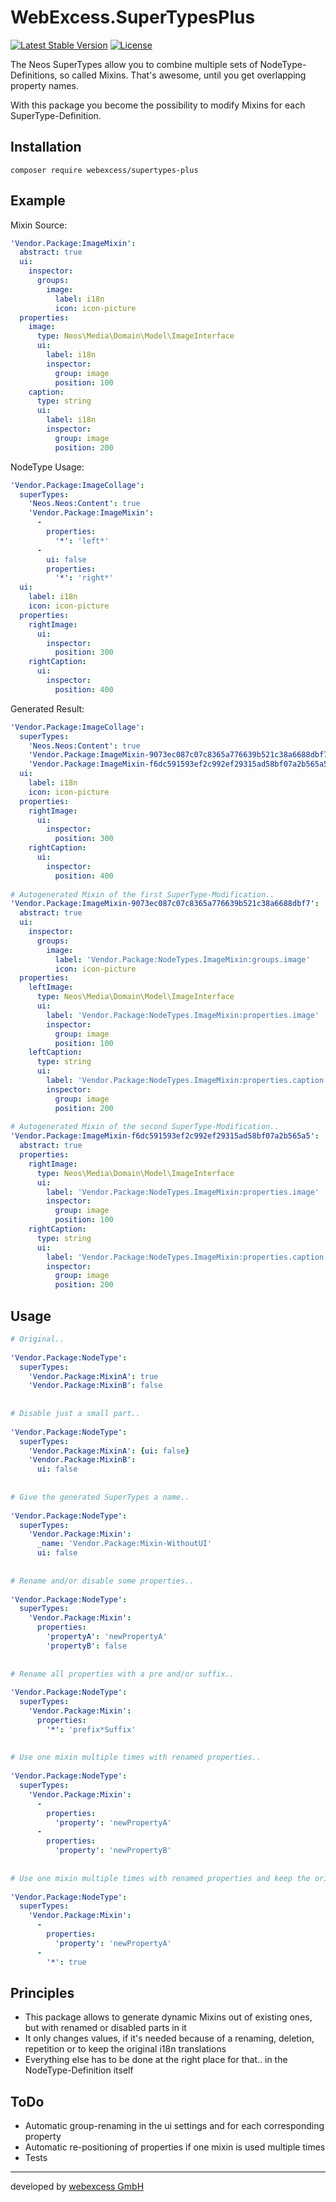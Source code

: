 # WebExcess.SuperTypesPlus
[![Latest Stable Version](https://poser.pugx.org/webexcess/supertypes-plus/v/stable)](https://packagist.org/packages/webexcess/supertypes-plus)
[![License](https://poser.pugx.org/webexcess/supertypes-plus/license)](https://packagist.org/packages/webexcess/supertypes-plus)

The Neos SuperTypes allow you to combine multiple sets of NodeType-Definitions, so called Mixins. That's awesome, until you get overlapping property names.

With this package you become the possibility to modify Mixins for each SuperType-Definition.

## Installation

    composer require webexcess/supertypes-plus

## Example

Mixin Source:
```yaml
'Vendor.Package:ImageMixin':
  abstract: true
  ui:
    inspector:
      groups:
        image:
          label: i18n
          icon: icon-picture
  properties:
    image:
      type: Neos\Media\Domain\Model\ImageInterface
      ui:
        label: i18n
        inspector:
          group: image
          position: 100
    caption:
      type: string
      ui:
        label: i18n
        inspector:
          group: image
          position: 200
```

NodeType Usage:
```yaml
'Vendor.Package:ImageCollage':
  superTypes:
    'Neos.Neos:Content': true
    'Vendor.Package:ImageMixin':
      -
        properties:
          '*': 'left*'
      -
        ui: false
        properties:
          '*': 'right*'
  ui:
    label: i18n
    icon: icon-picture
  properties:
    rightImage:
      ui:
        inspector:
          position: 300
    rightCaption:
      ui:
        inspector:
          position: 400
```

Generated Result:
```yaml
'Vendor.Package:ImageCollage':
  superTypes:
    'Neos.Neos:Content': true
    'Vendor.Package:ImageMixin-9073ec087c07c8365a776639b521c38a6688dbf7': true
    'Vendor.Package:ImageMixin-f6dc591593ef2c992ef29315ad58bf07a2b565a5': true
  ui:
    label: i18n
    icon: icon-picture
  properties:
    rightImage:
      ui:
        inspector:
          position: 300
    rightCaption:
      ui:
        inspector:
          position: 400
  
# Autogenerated Mixin of the first SuperType-Modification..
'Vendor.Package:ImageMixin-9073ec087c07c8365a776639b521c38a6688dbf7':
  abstract: true
  ui:
    inspector:
      groups:
        image:
          label: 'Vendor.Package:NodeTypes.ImageMixin:groups.image'
          icon: icon-picture
  properties:
    leftImage:
      type: Neos\Media\Domain\Model\ImageInterface
      ui:
        label: 'Vendor.Package:NodeTypes.ImageMixin:properties.image'
        inspector:
          group: image
          position: 100
    leftCaption:
      type: string
      ui:
        label: 'Vendor.Package:NodeTypes.ImageMixin:properties.caption'
        inspector:
          group: image
          position: 200
  
# Autogenerated Mixin of the second SuperType-Modification..
'Vendor.Package:ImageMixin-f6dc591593ef2c992ef29315ad58bf07a2b565a5':
  abstract: true
  properties:
    rightImage:
      type: Neos\Media\Domain\Model\ImageInterface
      ui:
        label: 'Vendor.Package:NodeTypes.ImageMixin:properties.image'
        inspector:
          group: image
          position: 100
    rightCaption:
      type: string
      ui:
        label: 'Vendor.Package:NodeTypes.ImageMixin:properties.caption'
        inspector:
          group: image
          position: 200
```

## Usage

```yaml
# Original..
 
'Vendor.Package:NodeType':
  superTypes:
    'Vendor.Package:MixinA': true
    'Vendor.Package:MixinB': false
  
  
# Disable just a small part..
  
'Vendor.Package:NodeType':
  superTypes:
    'Vendor.Package:MixinA': {ui: false}
    'Vendor.Package:MixinB':
      ui: false
  
  
# Give the generated SuperTypes a name..
  
'Vendor.Package:NodeType':
  superTypes:
    'Vendor.Package:Mixin':
      _name: 'Vendor.Package:Mixin-WithoutUI'
      ui: false
  
  
# Rename and/or disable some properties..
  
'Vendor.Package:NodeType':
  superTypes:
    'Vendor.Package:Mixin':
      properties:
        'propertyA': 'newPropertyA'
        'propertyB': false
  
  
# Rename all properties with a pre and/or suffix..
  
'Vendor.Package:NodeType':
  superTypes:
    'Vendor.Package:Mixin':
      properties:
        '*': 'prefix*Suffix'
  
  
# Use one mixin multiple times with renamed properties..
  
'Vendor.Package:NodeType':
  superTypes:
    'Vendor.Package:Mixin':
      -
        properties:
          'property': 'newPropertyA'
      -
        properties:
          'property': 'newPropertyB'
  
  
# Use one mixin multiple times with renamed properties and keep the original one..
  
'Vendor.Package:NodeType':
  superTypes:
    'Vendor.Package:Mixin':
      -
        properties:
          'property': 'newPropertyA'
      -
        '*': true
```

## Principles

- This package allows to generate dynamic Mixins out of existing ones, but with renamed or disabled parts in it
- It only changes values, if it's needed because of a renaming, deletion, repetition or to keep the original i18n translations
- Everything else has to be done at the right place for that.. in the NodeType-Definition itself

## ToDo

- Automatic group-renaming in the ui settings and for each corresponding property
- Automatic re-positioning of properties if one mixin is used multiple times
- Tests


------------------------------------------

developed by [webexcess GmbH](https://webexcess.ch/)
